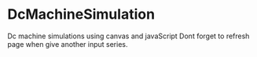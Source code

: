 # DcMachineSimulation
Dc machine simulations using canvas and javaScript
Dont forget to refresh page when give another input series.
